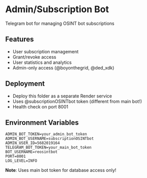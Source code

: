 # Admin/Subscription Bot
Telegram bot for managing OSINT bot subscriptions

## Features
- User subscription management
- Grant/revoke access
- User statistics and analytics
- Admin-only access (@boyonthegrid, @ded_xdk)

## Deployment
- Deploy this folder as a separate Render service
- Uses @subscriptionOSINTbot token (different from main bot!)
- Health check on port 8001

## Environment Variables
```
ADMIN_BOT_TOKEN=your_admin_bot_token
ADMIN_BOT_USERNAME=subscriptionOSINTbot
ADMIN_USER_ID=5682019164
TELEGRAM_BOT_TOKEN=your_main_bot_token
BOT_USERNAME=reosintbot
PORT=8001
LOG_LEVEL=INFO
```

**Note**: Uses main bot token for database access only!